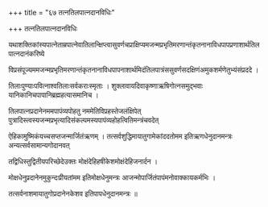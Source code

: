 +++
title = "६७ तत्नतिलपात्नदानविधिः"

+++
तत्नतिलपात्नदानविधिः

यथाशक्तिकांस्यपात्नेताम्रपात्नेवातिलान्क्षिप्त्वासुवर्णचप्राक्षिप्यमजन्मप्रभृतिमरणान्तंकृतनानाविधपापप्रणाशार्थतिलपात्नदानंकरिष्ये

विप्रसंपूज्यममजन्मप्रभृतिमरणान्तंकृतनानाविधपापनाशार्थमिदंतिलपात्रंससुवर्णसदक्षिणंअमुकशर्मणेतुभ्यंसंप्रददे ।

तिलाःपुण्याःपवित्नाश्वतिलाःसर्वकराःस्मृताः । शुक्लावायदिवाकृष्णाऋषिगोत्नसमुद्भवाः यानिकानिचपापानिब्रह्महत्यासमानिच ।

तिलपात्नप्रदानेनममपापंव्यपोहतु नममेतिविप्रहस्तेजलंक्षिपेत् पुत्रादिस्त्वस्यजन्मप्रभृत्यादिसंकल्पमस्यपापंव्यहोहत्वितिमन्त्रंचवदेत्

ऐहिकामुष्मिकंयच्चसप्तजन्मार्जितंऋणम् । तत्सर्वशुद्धिमायातुगामेकांददतोमम इतिऋणधेनुदानमन्त्रः अन्यत्सर्वसामान्यगोदानवत्

तद्विधिस्तुद्वितीयपरिच्छेदेउक्तः मोक्षंदेहिहषीकेशमोक्षंदेहिजनार्दन ।

मोक्षधेनुप्रदानेनमुकुन्दःप्रीयतांमम इतिमोक्षधेनुमन्त्रः आजन्मोपार्जितंपापंमनोवाक्कायकर्मभिः ।

तत्सर्वनाशमायातुगोप्रदानेनकेशव इतिपापधेनुदानमन्त्रः ॥
